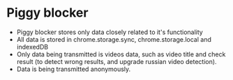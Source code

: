 # Piggy blocker

- Piggy blocker stores only data closely related to it's functionality
- All data is stored in chrome.storage.sync, chrome.storage.local and indexedDB
- Only data being transmitted is videos data, such as video title and check result (to detect wrong results, and upgrade russian video detection).
- Data is being transmitted anonymously.

